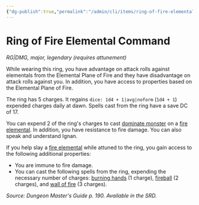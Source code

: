 ```yaml
---
{"dg-publish":true,"permalink":"/admin/cli/items/ring-of-fire-elemental-command/","tags":["compendium/src/5e/dmg","item/attunement/required","item/gear/rg-dmg","item/rarity/legendary","item/tier/major"],"updated":"2025-01-11T15:32:19.691+00:00"}
---
```


# Ring of Fire Elemental Command
*RG|DMG, major, legendary (requires attunement)*  


While wearing this ring, you have advantage on attack rolls against elementals from the Elemental Plane of Fire and they have disadvantage on attack rolls against you. In addition, you have access to properties based on the Elemental Plane of Fire.

The ring has 5 charges. It regains `dice: 1d4 + 1|avg|noform` (`1d4 + 1`) expended charges daily at dawn. Spells cast from the ring have a save DC of 17.

You can expend 2 of the ring's charges to cast [dominate monster](/Admin/CLI/spells/dominate-monster.md) on a [fire elemental](/Admin/CLI/bestiary/elemental/fire-elemental.md). In addition, you have resistance to fire damage. You can also speak and understand Ignan.

If you help slay a [fire elemental](/Admin/CLI/bestiary/elemental/fire-elemental.md) while attuned to the ring, you gain access to the following additional properties:

- You are immune to fire damage.  
- You can cast the following spells from the ring, expending the necessary number of charges: [burning hands](/Admin/CLI/spells/burning-hands.md) (1 charge), [fireball](/Admin/CLI/spells/fireball.md) (2 charges), and [wall of fire](/Admin/CLI/spells/wall-of-fire.md) (3 charges).  

*Source: Dungeon Master's Guide p. 190. Available in the SRD.*